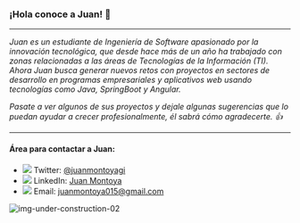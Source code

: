### ¡Hola conoce a Juan! 👋

<hr>

*Juan es un estudiante de Ingeniería de Software apasionado por la innovación tecnológica, que desde hace más de un año ha trabajado con zonas relacionadas a las áreas de Tecnologías de la Información (TI). Ahora Juan busca generar nuevos retos con proyectos en sectores de desarrollo en programas empresariales y aplicativos web usando tecnologías como Java, SpringBoot y Angular.*

*Pasate a ver algunos de sus proyectos y dejale algunas sugerencias que lo puedan ayudar a crecer profesionalmente, él sabrá cómo agradecerte. 👍*

<hr>

#### Área para contactar a Juan: 
* <img src="https://img.icons8.com/color/20/000000/twitter--v1.png"/> Twitter: <a href="https://twitter.com/juanmontoyagi" target="_blank">@juanmontoyagi</a>
* <img src="https://img.icons8.com/color/20/000000/linkedin.png"/> LinkedIn: <a href="https://www.linkedin.com/in/juan-montoya-034898213" target="_blank">Juan Montoya</a>
* <img src="https://img.icons8.com/color/20/000000/gmail--v2.png"/> Email: <a href="" target="_blank">juanmontoya015@gmail.com</a>

![img-under-construction-02](https://user-images.githubusercontent.com/37417581/124540490-1d138580-dde5-11eb-8b17-2ec92af4798d.png)



<!--
**juanmontoyagi/juanmontoyagi** is a ✨ _special_ ✨ repository because its `README.md` (this file) appears on your GitHub profile.

Here are some ideas to get you started:

- 🔭 I’m currently working on ...
- 🌱 I’m currently learning ...
- 👯 I’m looking to collaborate on ...
- 🤔 I’m looking for help with ...
- 💬 Ask me about ...
- 📫 How to reach me: ...
- 😄 Pronouns: ...
- ⚡ Fun fact: ...
-->
